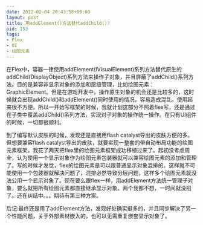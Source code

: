 ```yaml
---
date: 2012-02-04 20:43:58+00:00
layout: post
title: 用addElement()方法替代addChild()?
pid: 153
tags:
- Flex
- UI
- 绘图元素
---
```


在Flex中，容器一律使用addElement(IVisualElement)系列方法替代原生的addChild(DisplayObject)系列方法来操作子对象，并且屏蔽了addChild()系列方法。目的是兼容非显示对象的添加和层级管理，比如绘图元素：GraphicElement。但是在游戏开发中，操作原生对象的机会还是比较多的，这时候就会出现addChild()和addElement()同时使用的情况，容易造成混乱。使用起来很不方便。所以一开始写框架的时候，我就计划这部分不照着flex写，还是通过在子类中覆盖addChild()系列方法，实现对子对象的操作统一操作。在只有UI组件的时候，一切都很顺利。

到了编写默认皮肤的时候，发现还是直接用flash catalyst导出的皮肤方便的多。但想要兼容flash catalyst导出的皮肤，就要实现一整套的带自动布局功能的绘图元素框架。我花了两天把flex里的绘图元素框架成功移植过来了。起初没考虑周全，认为使用一个显示对象作为绘图元素包装器就可以兼容绘图元素的添加和管理了。写的时候才发觉，flex的绘图元素是可以跟普通显示对象混排的。这样就不可能使用一个包装器就解决问题了，混排必然导致分层问题，这样多个绘图元素就没法公用一个显示对象了。现在要么跟flex一样，用addElement方法统一管理子对象，要么就把所有绘图元素都直接继承显示对象。两个我都不想，一时间就没招了。还在纠结中。。。期待有第三种方案。

后记:最终还是用了addElement方法，发现好处确实挺多的，并且同步解决了另一个性能问题，关于外部素材嵌入的，也可以无需重复嵌套显示对象了。
